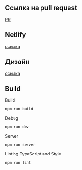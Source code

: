 ## Ссылка на pull request
[PR](https://github.com/PR-3)

## Netlify
[ссылка](https://deploy-preview-4--spontaneous-dusk-0ddb0e.netlify.app/messenger)

## Дизайн
[ссылка](https://www.figma.com/file/g5F4Vg23CHEFMqMGp42iwm/Chat?node-id=21985%3A2&t=wYqSpWiz6vWT544K-1)

## Build
Build
```
npm run build
```
Debug
```
npm run dev
```
Server
```
npm run server
```
Linting TypeScript and Style
```
npm run lint
```
